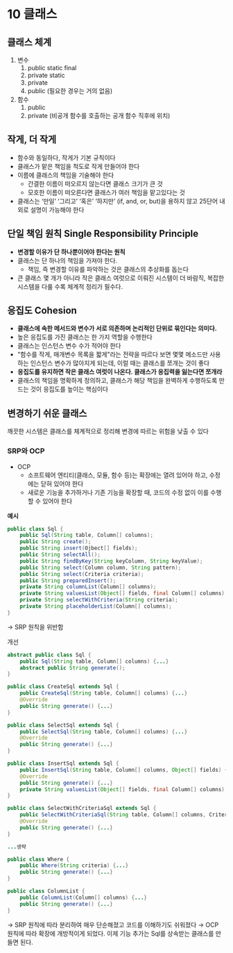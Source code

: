 # 10 클래스

## 클래스 체계

1. 변수
    1. public static final
    2. private static 
    3. private 
    4. public (필요한 경우는 거의 없음)
2. 함수
    1. public 
    2. private (비공개 함수를 호출하는 공개 함수 직후에 위치)

## 작게, 더 작게

- 함수와 동일하다, 작게가 기본 규칙이다
- 클래스가 맡은 책임을 척도로 작게 만들어야 한다
- 이름에 클래스의 책임을 기술해야 한다
    - 간결한 이름이 떠오르지 않는다면 클래스 크기가 큰 것
    - 모호한 이름이 떠오른다면 클래스가 여러 책임을 맡고있다는 것
- 클래스는 ‘만일’ ‘그리고’ ‘혹은’ ‘하지만’ (if, and, or, but)을 용하지 않고 25단어 내외로 설명이 가능해야 한다

## 단일 책임 원칙 Single Responsibility Principle

- ****변경할 이유가 단 하나뿐이어야 한다는 원칙****
- 클래스는 단 하나의 책임을 가져야 한다.
    - 책임, 즉 변경할 이유를 파악하는 것은 클래스의 추상화를 돕는다
- 큰 클래스 몇 개가 아니라 작은 클래스 여럿으로 이뤄진 시스템이 더 바람직, 복잡한 시스템을 다룰 수록 체계적 정리가 필수다.

## 응집도 ****Cohesion****

- ****클래스에 속한 메서드와 변수가 서로 의존하며 논리적인 단위로 묶인다는 의미다.****
- 높은 응집도를 가진 클래스는 한 가지 역할을 수행한다
- 클래스는 인스턴스 변수 수가 적어야 한다
- "함수를 작게, 매개변수 목록을 짧게"라는 전략을 따르다 보면 몇몇 메소드만 사용하는 인스턴스 변수가 많아지게 되는데, 이럴 때는 클래스를 쪼개는 것이 좋다
- ****응집도를 유지하면 작은 클래스 여럿이 나온다. 클래스가 응집력을 잃는다면 쪼개라****
- 클래스의 책임을 명확하게 정의하고, 클래스가 해당 책임을 완벽하게 수행하도록 만드는 것이 응집도를 높이는 핵심이다

## 변경하기 쉬운 클래스

깨끗한 시스템은 클래스를 체계적으로 정리해 변경에 따르는 위험을 낮출 수 있다

### SRP와 OCP

- OCP
    - 소프트웨어 엔티티(클래스, 모듈, 함수 등)는 확장에는 열려 있어야 하고, 수정에는 닫혀 있어야 한다
    - 새로운 기능을 추가하거나 기존 기능을 확장할 때, 코드의 수정 없이 이를 수행할 수 있어야 한다

**예시**

```java
public class Sql {
    public Sql(String table, Column[] columns);
    public String create();
    public String insert(Ojbect[] fields);
    public String selectAll();
    public String findByKey(String keyColumn, String keyValue);
    public String select(Column column, String pattern);
    public String select(Criteria criteria);
    public String preparedInsert();
    private String columnList(Column[] columns);
    private String valuesList(Object[] fields, final Column[] columns);
    private String selectWithCriteria(String criteria);
    private String placeholderList(Column[] columns);
}
```

→ SRP 원칙을 위반함

개선

```java
abstract public class Sql {
    public Sql(String table, Column[] columns) {...}
    abstract public String generate();
}

public class CreateSql extends Sql {
    public CreateSql(String table, Column[] columns) {...}
    @Override
    public String generate() {...}
}

public class SelectSql extends Sql {
    public SelectSql(String table, Column[] columns) {...}
    @Override
    public String generate() {...}
}

public class InsertSql extends Sql {
    public InsertSql(String table, Column[] columns, Object[] fields) {...}
    @Override
    public String generate() {...}
    private String valuesList(Object[] fields, final Column[] columns) {...}
}

public class SelectWithCriteriaSql extends Sql {
    public SelectWithCriteriaSql(String table, Column[] columns, Criteria criteria) {...}
    @Override
    public String generate() {...}
}

...생략

public class Where {
    public Where(String criteria) {...}
    public String generate() {...}
}

public class ColumnList {
    public ColumnList(Column[] columns) {...}
    public String generate() {...}
}
```

→ SRP 원칙에 따라 분리하여 매우 단순해졌고 코드를 이해하기도 쉬워졌다
→ OCP 원칙에 따라 확장에 개방적이게 되었다. 이제 기능 추가는 Sql를 상속받는 클래스를 만들면 된다.
